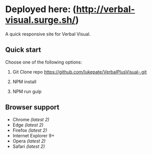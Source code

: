 # Deployed here: (http://verbal-visual.surge.sh/)


A quick responsive site for Verbal Visual.



## Quick start

Choose one of the following options:

1. Git Clone repo https://github.com/lukepate/VerbalPlusVisual-.git

2. NPM install

3. NPM run gulp



## Browser support

* Chrome *(latest 2)*
* Edge *(latest 2)*
* Firefox *(latest 2)*
* Internet Explorer 9+
* Opera *(latest 2)*
* Safari *(latest 2)*
